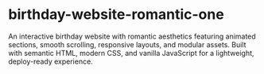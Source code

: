 # birthday-website-romantic-one
An interactive birthday website with romantic aesthetics featuring animated sections, smooth scrolling, responsive layouts, and modular assets. Built with semantic HTML, modern CSS, and vanilla JavaScript for a lightweight, deploy-ready experience.
